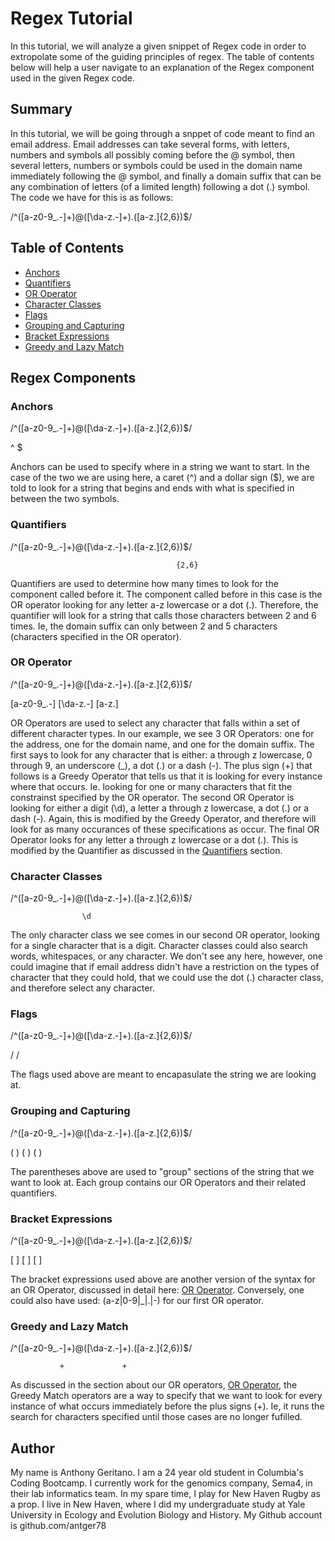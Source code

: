 # Regex Tutorial

In this tutorial, we will analyze a given snippet of Regex code in order to extropolate some of the guiding principles of regex. The table of contents below will help a user navigate to an explanation of the Regex component used in the given Regex code.  

## Summary

In this tutorial, we will be going through a snppet of code meant to find an email address.  Email addresses can take several forms, with letters, numbers and symbols all possibly coming before the @ symbol, then several letters, numbers or symbols could be used in the domain name immediately following the @ symbol, and finally a domain suffix that can be any combination of letters (of a limited length) following a dot (.) symbol.  The code we have for this is as follows:

/^([a-z0-9_\.-]+)@([\da-z\.-]+)\.([a-z\.]{2,6})$/

## Table of Contents

- [Anchors](#anchors)
- [Quantifiers](#quantifiers)
- [OR Operator](#or-operator)
- [Character Classes](#character-classes)
- [Flags](#flags)
- [Grouping and Capturing](#grouping-and-capturing)
- [Bracket Expressions](#bracket-expressions)
- [Greedy and Lazy Match](#greedy-and-lazy-match)

## Regex Components

### Anchors
/^([a-z0-9_\.-]+)@([\da-z\.-]+)\.([a-z\.]{2,6})$/

 ^                                             $

<!-- Anchors are used to open and close off the string. Used in conjunction with eachother, the ^ and $ symbol are saying that we are looking for something that starts and ends with what is specified between the two symbols. Ie. This is the beginning and end of the string we are looking for.  Find any text that begins and ends with what is between these two symbols. -->

Anchors can be used to specify where in a string we want to start.  In the case of the two we are using here, a caret (^) and a dollar sign ($), we are told to look for a string that begins and ends with what is specified in between the two symbols.

### Quantifiers
/^([a-z0-9_\.-]+)@([\da-z\.-]+)\.([a-z\.]{2,6})$/

                                         {2,6}

Quantifiers are used to determine how many times to look for the component called before it.  The component called before in this case is the OR operator looking for any letter a-z lowercase or a dot (.).  Therefore, the quantifier will look for a string that calls those characters between 2 and 6 times. Ie, the domain suffix can only between 2 and 5 characters (characters specified in the OR operator).

### OR Operator
/^([a-z0-9_\.-]+)@([\da-z\.-]+)\.([a-z\.]{2,6})$/

   [a-z0-9_\.-]    [\da-z\.-]     [a-z\.]

OR Operators are used to select any character that falls within a set of different character types.  In our example, we see 3 OR Operators: one for the address, one for the domain name, and one for the domain suffix.  The first says to look for any character that is either: a through z lowercase, 0 through 9, an underscore (_), a dot (.) or a dash (-). The plus sign (+) that follows is a Greedy Operator that tells us that it is looking for every instance where that occurs. Ie. looking for one or many characters that fit the constrainst specified by the OR operator.  The second OR Operator is looking for either a digit (\d),  a letter a through z lowercase, a dot (.) or a dash (-). Again, this is modified by the Greedy Operator, and therefore will look for as many occurances of these specifications as occur.  The final OR Operator looks for any letter a through z lowercase or a dot (.). This is modified by the Quantifier as discussed in the [Quantifiers](#quantifiers) section.  

### Character Classes
/^([a-z0-9_\.-]+)@([\da-z\.-]+)\.([a-z\.]{2,6})$/

                    \d

The only character class we see comes in our second OR operator, looking for a single character that is a digit.  Character classes could also search words, whitespaces, or any character. We don't see any here, however, one could imagine that if email address didn't have a restriction on the types of character that they could hold, that we could use the dot (.) character class, and therefore select any character.

### Flags
/^([a-z0-9_\.-]+)@([\da-z\.-]+)\.([a-z\.]{2,6})$/

/                                               /

The flags used above are meant to encapasulate the string we are looking at.  

### Grouping and Capturing
/^([a-z0-9_\.-]+)@([\da-z\.-]+)\.([a-z\.]{2,6})$/

  (             ) (           )  (            )

The parentheses above are used to "group" sections of the string that we want to look at.  Each group contains our OR Operators and their related quantifiers.  

### Bracket Expressions
/^([a-z0-9_\.-]+)@([\da-z\.-]+)\.([a-z\.]{2,6})$/

   [          ]    [        ]     [     ]

The bracket expressions used above are another version of the syntax for an OR Operator, discussed in detail here: [OR Operator](#or-operator). Conversely, one could also have used: (a-z|0-9|_|\.|-) for our first OR operator.  

### Greedy and Lazy Match
/^([a-z0-9_\.-]+)@([\da-z\.-]+)\.([a-z\.]{2,6})$/

               +             +

As discussed in the section about our OR operators, [OR Operator](#or-operator), the Greedy Match operators are a way to specify that we want to look for every instance of what occurs immediately before the plus signs (+).  Ie, it runs the search for characters specified until those cases are no longer fufilled.  

## Author

My name is Anthony Geritano.  I am a 24 year old student in Columbia's Coding Bootcamp.  I currently work for the genomics company, Sema4, in their lab informatics team.  In my spare time, I play for New Haven Rugby as a prop.  I live in New Haven, where I did my undergraduate study at Yale University in Ecology and Evolution Biology and History.  My Github account is github.com/antger78
